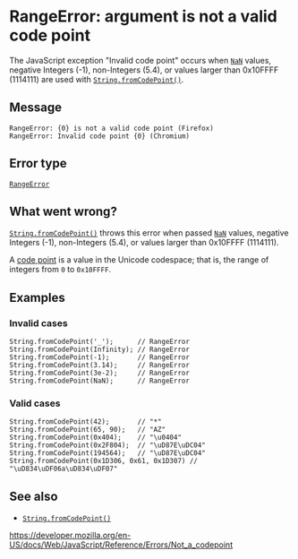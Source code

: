 # RangeError: argument is not a valid code point

The JavaScript exception "Invalid code point" occurs when [`NaN`](../global_objects/nan) values, negative Integers (-1), non-Integers (5.4), or values larger than 0x10FFFF (1114111) are used with [`String.fromCodePoint()`](../global_objects/string/fromcodepoint).

## Message

    RangeError: {0} is not a valid code point (Firefox)
    RangeError: Invalid code point {0} (Chromium)

## Error type

[`RangeError`](../global_objects/rangeerror)

## What went wrong?

[`String.fromCodePoint()`](../global_objects/string/fromcodepoint) throws this error when passed [`NaN`](../global_objects/nan) values, negative Integers (-1), non-Integers (5.4), or values larger than 0x10FFFF (1114111).

A [code point](https://en.wikipedia.org/wiki/Code_point) is a value in the Unicode codespace; that is, the range of integers from `0` to `0x10FFFF`.

## Examples

### Invalid cases

    String.fromCodePoint('_');      // RangeError
    String.fromCodePoint(Infinity); // RangeError
    String.fromCodePoint(-1);       // RangeError
    String.fromCodePoint(3.14);     // RangeError
    String.fromCodePoint(3e-2);     // RangeError
    String.fromCodePoint(NaN);      // RangeError

### Valid cases

    String.fromCodePoint(42);       // "*"
    String.fromCodePoint(65, 90);   // "AZ"
    String.fromCodePoint(0x404);    // "\u0404"
    String.fromCodePoint(0x2F804);  // "\uD87E\uDC04"
    String.fromCodePoint(194564);   // "\uD87E\uDC04"
    String.fromCodePoint(0x1D306, 0x61, 0x1D307) // "\uD834\uDF06a\uD834\uDF07"

## See also

-   [`String.fromCodePoint()`](../global_objects/string/fromcodepoint)

<a href="https://developer.mozilla.org/en-US/docs/Web/JavaScript/Reference/Errors/Not_a_codepoint" class="_attribution-link">https://developer.mozilla.org/en-US/docs/Web/JavaScript/Reference/Errors/Not_a_codepoint</a>
